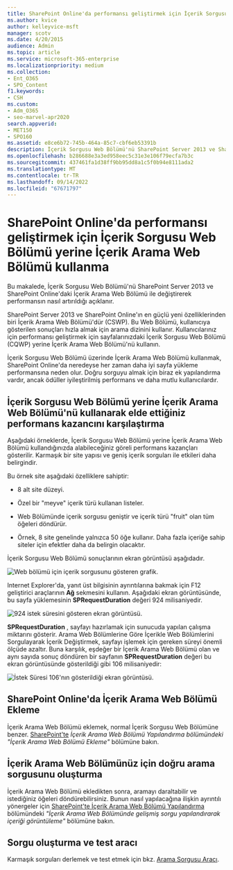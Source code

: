 ```yaml
---
title: SharePoint Online'da performansı geliştirmek için İçerik Sorgusu Web Bölümü yerine İçerik Arama Web Bölümü kullanma
ms.author: kvice
author: kelleyvice-msft
manager: scotv
ms.date: 4/20/2015
audience: Admin
ms.topic: article
ms.service: microsoft-365-enterprise
ms.localizationpriority: medium
ms.collection:
- Ent_O365
- SPO_Content
f1.keywords:
- CSH
ms.custom:
- Adm_O365
- seo-marvel-apr2020
search.appverid:
- MET150
- SPO160
ms.assetid: e8ce6b72-745b-464a-85c7-cbf6eb53391b
description: İçerik Sorgusu Web Bölümü'nü SharePoint Server 2013 ve SharePoint Online'daki İçerik Arama Web Bölümü ile değiştirerek performansı artırmayı öğrenin.
ms.openlocfilehash: b286688e3a3ed958eec5c31e3e106f79ecfa7b3c
ms.sourcegitcommit: 437461fa1d38ff9bb95dd8a1c5f0b94e8111ada2
ms.translationtype: MT
ms.contentlocale: tr-TR
ms.lasthandoff: 09/14/2022
ms.locfileid: "67671797"
---
```

# <a name="using-content-search-web-part-instead-of-content-query-web-part-to-improve-performance-in-sharepoint-online"></a>SharePoint Online'da performansı geliştirmek için İçerik Sorgusu Web Bölümü yerine İçerik Arama Web Bölümü kullanma

Bu makalede, İçerik Sorgusu Web Bölümü'nü SharePoint Server 2013 ve SharePoint Online'daki İçerik Arama Web Bölümü ile değiştirerek performansın nasıl artırıldığı açıklanır.
  
SharePoint Server 2013 ve SharePoint Online'ın en güçlü yeni özelliklerinden biri İçerik Arama Web Bölümü'dür (CSWP). Bu Web Bölümü, kullanıcıya gösterilen sonuçları hızla almak için arama dizinini kullanır. Kullanıcılarınız için performansı geliştirmek için sayfalarınızdaki İçerik Sorgusu Web Bölümü (CQWP) yerine İçerik Arama Web Bölümü'nü kullanın.
  
İçerik Sorgusu Web Bölümü üzerinde İçerik Arama Web Bölümü kullanmak, SharePoint Online'da neredeyse her zaman daha iyi sayfa yükleme performansına neden olur. Doğru sorguyu almak için biraz ek yapılandırma vardır, ancak ödüller iyileştirilmiş performans ve daha mutlu kullanıcılardır.
  
## <a name="comparing-the-performance-gain-you-get-from-using-content-search-web-part-instead-of-content-query-web-part"></a>İçerik Sorgusu Web Bölümü yerine İçerik Arama Web Bölümü'nü kullanarak elde ettiğiniz performans kazancını karşılaştırma

Aşağıdaki örneklerde, İçerik Sorgusu Web Bölümü yerine İçerik Arama Web Bölümü kullandığınızda alabileceğiniz göreli performans kazançları gösterilir. Karmaşık bir site yapısı ve geniş içerik sorguları ile etkileri daha belirgindir.
  
Bu örnek site aşağıdaki özelliklere sahiptir:
  
- 8 alt site düzeyi.
    
- Özel bir "meyve" içerik türü kullanan listeler.
    
- Web Bölümünde içerik sorgusu geniştir ve içerik türü "fruit" olan tüm öğeleri döndürür.
    
- Örnek, 8 site genelinde yalnızca 50 öğe kullanır. Daha fazla içeriğe sahip siteler için efektler daha da belirgin olacaktır.
    
İçerik Sorgusu Web Bölümü sonuçlarının ekran görüntüsü aşağıdadır.
  
![Web bölümü için içerik sorgusunu gösteren grafik.](../media/b3d41f20-dfe5-46ed-9c0a-31057e82de33.png)
  
Internet Explorer'da, yanıt üst bilgisinin ayrıntılarına bakmak için F12 geliştirici araçlarının **Ağ** sekmesini kullanın. Aşağıdaki ekran görüntüsünde, bu sayfa yüklemesinin **SPRequestDuration** değeri 924 milisaniyedir. 
  
![924 istek süresini gösteren ekran görüntüsü.](../media/343571f2-a249-4de2-bc11-2cee93498aea.png)
  
 **SPRequestDuration** , sayfayı hazırlamak için sunucuda yapılan çalışma miktarını gösterir. Arama Web Bölümlerine Göre İçerikle Web Bölümlerini Sorgulayarak İçerik Değiştirmek, sayfayı işlemek için gereken süreyi önemli ölçüde azaltır. Buna karşılık, eşdeğer bir İçerik Arama Web Bölümü olan ve aynı sayıda sonuç döndüren bir sayfanın **SPRequestDuration** değeri bu ekran görüntüsünde gösterildiği gibi 106 milisaniyedir: 
  
![İstek Süresi 106'nın gösterildiği ekran görüntüsü.](../media/b46387ac-660d-4e5e-a11c-cc430e912962.png)
  
## <a name="adding-a-content-search-web-part-in-sharepoint-online"></a>SharePoint Online'da İçerik Arama Web Bölümü Ekleme

İçerik Arama Web Bölümü eklemek, normal İçerik Sorgusu Web Bölümüne benzer. [SharePoint'te](https://support.office.com/article/Configure-a-Content-Search-Web-Part-in-SharePoint-0dc16de1-dbe4-462b-babb-bf8338c36c9a) *İçerik Arama Web Bölümü Yapılandırma bölümündeki "İçerik Arama Web Bölümü Ekleme"* bölümüne bakın.
  
## <a name="creating-the-right-search-query-for-your-content-search-web-part"></a>İçerik Arama Web Bölümünüz için doğru arama sorgusunu oluşturma

İçerik Arama Web Bölümü ekledikten sonra, aramayı daraltabilir ve istediğiniz öğeleri döndürebilirsiniz. Bunun nasıl yapılacağına ilişkin ayrıntılı yönergeler için [SharePoint'te İçerik Arama Web Bölümü Yapılandırma](https://support.office.com/article/Configure-a-Content-Search-Web-Part-in-SharePoint-0dc16de1-dbe4-462b-babb-bf8338c36c9a) bölümündeki *"İçerik Arama Web Bölümünde gelişmiş sorgu yapılandırarak içeriği görüntüleme"* bölümüne bakın.
  
## <a name="query-building-and-testing-tool"></a>Sorgu oluşturma ve test aracı

Karmaşık sorguları derlemek ve test etmek için bkz. [Arama Sorgusu Aracı](https://github.com/pnp/PnP-Tools/tree/master/Solutions/SharePoint.Search.QueryTool#download-the-tool).
  

